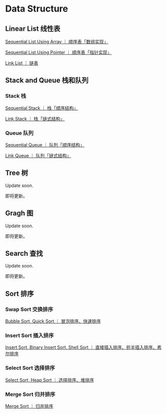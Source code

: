 # Data Structure

## Linear List 线性表

[Sequential List Using Array ｜ 顺序表「数组实现」](https://github.com/Cohanbb/mycode/blob/main/c/DS/SeqList_array.c)

[Sequential List Using Pointer ｜ 顺序表「指针实现」](https://github.com/Cohanbb/mycode/blob/main/c/DS/SeqList_pointer.c)

[Link List ｜ 链表](https://github.com/Cohanbb/mycode/blob/main/c/DS/LinkList.c)

## Stack and Queue 栈和队列

### Stack 栈

[Sequential Stack ｜ 栈「顺序结构」](https://github.com/Cohanbb/mycode/blob/main/c/DS/SeqStack.c)

[Link Stack ｜ 栈「链式结构」](https://github.com/Cohanbb/mycode/blob/main/c/DS/LinkStack.c)

### Queue 队列

[Sequential Queue ｜ 队列「顺序结构」](https://github.com/Cohanbb/mycode/blob/main/c/DS/SeqQueue.c)

[Link Queue ｜ 队列「链式结构」](https://github.com/Cohanbb/mycode/blob/main/c/DS/LinkQueue.c)

## Tree 树

Update soon.

即将更新。  

## Gragh 图

Update soon.

即将更新。

## Search 查找

Update soon.

即将更新。  

## Sort 排序

### Swap Sort 交换排序

[Bubble Sort, Quick Sort ｜ 冒泡排序、快速排序](https://github.com/Cohanbb/mycode/blob/main/c/DS/swap_sort.c)

### Insert Sort 插入排序

[Insert Sort, Binary Insert Sort, Shell Sort ｜ 直接插入排序、折半插入排序、希尔排序](https://github.com/Cohanbb/mycode/blob/main/c/DS/insert_sort.c)    

### Select Sort 选择排序

[Select Sort, Heap Sort ｜ 选择排序、堆排序](https://github.com/Cohanbb/mycode/blob/main/c/DS/select_sort.c)

### Merge Sort 归并排序

[Merge Sort ｜ 归并排序](https://github.com/Cohanbb/mycode/blob/main/c/DS/merge_sort.c)  
